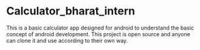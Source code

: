 # Calculator_bharat_intern
This is a basic calculator app designed for android to understand the basic concept of android development.
This project is open source and anyone can clone it and use according to their own way.
